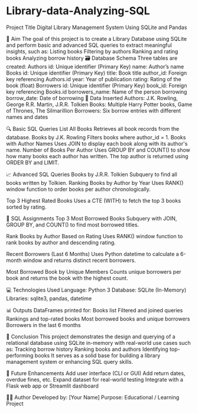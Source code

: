 # Library-data-Analyzing-SQL
Project Title
Digital Library Management System Using SQLite and Pandas

🎯 Aim
The goal of this project is to create a Library Database using SQLite and perform basic and advanced SQL queries to extract meaningful insights, such as:
Listing books
Filtering by authors
Ranking and rating books
Analyzing borrow history
🗃️ Database Schema
Three tables are created:
Authors
id: Unique identifier (Primary Key)
name: Author’s name
Books
id: Unique identifier (Primary Key)
title: Book title
author_id: Foreign key referencing Authors.id
year: Year of publication
rating: Rating of the book (float)
Borrowers
id: Unique identifier (Primary Key)
book_id: Foreign key referencing Books.id
borrowers_name: Name of the person borrowing
borrow_date: Date of borrowing
🧱 Data Inserted
Authors: J.K. Rowling, George R.R. Martin, J.R.R. Tolkien
Books: Multiple Harry Potter books, Game of Thrones, The Silmarillion
Borrowers: Six borrow entries with different names and dates

🔍 Basic SQL Queries
List All Books
Retrieves all book records from the database.
Books by J.K. Rowling
Filters books where author_id = 1.
Books with Author Names
Uses JOIN to display each book along with its author's name.
Number of Books Per Author
Uses GROUP BY and COUNT() to show how many books each author has written. The top author is returned using ORDER BY and LIMIT.

📈 Advanced SQL Queries
Books by J.R.R. Tolkien
Subquery to find all books written by Tolkien.
Ranking Books by Author by Year
Uses RANK() window function to order books per author chronologically.

Top 3 Highest Rated Books
Uses a CTE (WITH) to fetch the top 3 books sorted by rating.

🧪 SQL Assignments
Top 3 Most Borrowed Books
Subquery with JOIN, GROUP BY, and COUNT() to find most borrowed titles.

Rank Books by Author Based on Rating
Uses RANK() window function to rank books by author and descending rating.

Recent Borrowers (Last 6 Months)
Uses Python datetime to calculate a 6-month window and returns distinct recent borrowers.

Most Borrowed Book by Unique Members
Counts unique borrowers per book and returns the book with the highest count.

💻 Technologies Used
Language: Python 3
Database: SQLite (In-Memory)
Libraries: sqlite3, pandas, datetime

📊 Outputs
DataFrames printed for:
Books list
Filtered and joined queries
Rankings and top-rated books
Most borrowed books and unique borrowers
Borrowers in the last 6 months

📝 Conclusion
This project demonstrates the design and querying of a relational database using SQLite in-memory with real-world use cases such as:
Tracking borrow history
Ranking books and authors
Identifying top-performing books
It serves as a solid base for building a library management system or enhancing SQL query skills.

🚀 Future Enhancements
Add user interface (CLI or GUI)
Add return dates, overdue fines, etc.
Expand dataset for real-world testing
Integrate with a Flask web app or Streamlit dashboard

👨‍💻 Author
Developed by: [Your Name]
Purpose: Educational / Learning Project

